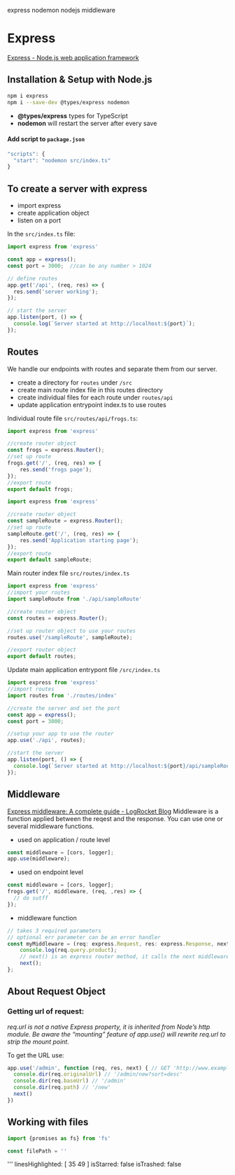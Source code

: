 express nodemon nodejs middleware

  # Express
  [Express - Node.js web application framework](https://expressjs.com/)
  
  ## Installation & Setup with Node.js
  ```bash
  npm i express
  npm i --save-dev @types/express nodemon
  ```
  - **@types/express** types for TypeScript
  - **nodemon** will restart the server after every save
  
  #### Add script to `package.json`
  ```javascript
  "scripts": {
    "start": "nodemon src/index.ts"
  }
  ```
  
  ## To create a server with express
  - import express
  - create application object
  - listen on a port
  
  In the `src/index.ts` file:
  ```typescript
  import express from 'express'
  
  const app = express();
  const port = 3000;  //can be any number > 1024
  
  // define routes
  app.get('/api', (req, res) => {
    res.send('server working');
  });
  
  // start the server
  app.listen(port, () => {
    console.log(`Server started at http://localhost:${port}`);
  });
  
  ```
  ## Routes
  We handle our endpoints with routes and separate them from our server.
  - create a directory for `routes` under `/src`
  - create main route index file in this routes directory
  - create individual files for each route under `routes/api`
  - update application entrypoint index.ts to use routes
  
  
  Individual route file `src/routes/api/frogs.ts`:
  ```typescript
  import express from 'express'
  
  //create router object
  const frogs = express.Router();
  //set up route
  frogs.get('/', (req, res) => {
      res.send('frogs page');
  });
  //export route
  export default frogs;
  ```
  ```typescript
  import express from 'express'
  
  //create router object
  const sampleRoute = express.Router();
  //set up route
  sampleRoute.get('/', (req, res) => {
      res.send('Application starting page');
  });
  //export route
  export default sampleRoute;
  ```
  
  
  
  Main router index file `src/routes/index.ts`
  ```typescript
  import express from 'express'
  //import your routes
  import sampleRoute from './api/sampleRoute'
  
  //create router object
  const routes = express.Router();
  
  //set up router object to use your routes
  routes.use('/sampleRoute', sampleRoute); 
  
  //export router object
  export default routes;
  ```
  
  Update main application entrypont file `/src/index.ts`
  ```typescript
  import express from 'express'
  //import routes
  import routes from './routes/index'
  
  //create the server and set the port
  const app = express();
  const port = 3000;
  
  //setup your app to use the router
  app.use('./api', routes);
  
  //start the server
  app.listen(port, () => {
    console.log(`Server started at http://localhost:${port}/api/sampleRoute`);
  });
  ```
  
  ## Middleware
  [Express middleware: A complete guide - LogRocket Blog](https://blog.logrocket.com/express-middleware-a-complete-guide/)
  Middleware is a function applied between the reqest and the response. You can use one or several middleware functions.
  
  - used on application / route level
  ```typescript
  const middleware = [cors, logger];
  app.use(middleware);
  ```
  - used on endpoint level
  ```typescript
  const middleware = [cors, logger];
  frogs.get('/', middleware, (req, ,res) => {
    // do sutff
  });
  ```
  
  - middleware function 
  ```typescript
  // takes 3 required parameters
  // optional err parameter can be an error handler
  const myMiddleware = (req: express.Request, res: express.Response, next: Function): void => {
      console.log(req.query.product);
      // next() is an express router method, it calls the next middleware
      next();
  };
  ```
  
  ## About Request Object 
  ### Getting url of request:
  *req.url is not a native Express property, it is inherited from Node’s http module. Be aware the “mounting” feature of app.use() will rewrite req.url to strip the mount point.*
  
  To get the URL use:
  ```javascript
  app.use('/admin', function (req, res, next) { // GET 'http://www.example.com/admin/new?sort=desc'
    console.dir(req.originalUrl) // '/admin/new?sort=desc'
    console.dir(req.baseUrl) // '/admin'
    console.dir(req.path) // '/new'
    next()
  })
  ```
  
  ## Working with files
  
  ```javascript
  import {promises as fs} from 'fs'
  
  const filePath = ''
  
  
  ```
'''
linesHighlighted: [
  35
  49
]
isStarred: false
isTrashed: false
